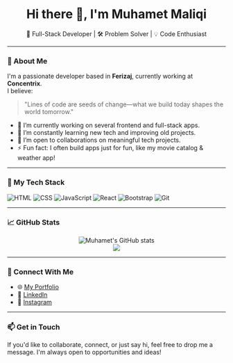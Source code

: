 <h1 align="center">Hi there 👋, I'm Muhamet Maliqi</h1>
<p align="center">🚀 Full-Stack Developer | 🛠️ Problem Solver | 💡 Code Enthusiast</p>

---

### 💬 About Me
I'm a passionate developer based in **Ferizaj**, currently working at **Concentrix**.  
I believe:

> "Lines of code are seeds of change—what we build today shapes the world tomorrow."

- 🔭 I’m currently working on several frontend and full-stack apps.
- 🌱 I’m constantly learning new tech and improving old projects.
- 🤝 I’m open to collaborations on meaningful tech projects.
- ⚡ Fun fact: I often build apps just for fun, like my movie catalog & weather app!

---

### 🚀 My Tech Stack
![HTML](https://img.shields.io/badge/-HTML5-E34F26?style=flat&logo=html5&logoColor=white)
![CSS](https://img.shields.io/badge/-CSS3-1572B6?style=flat&logo=css3)
![JavaScript](https://img.shields.io/badge/-JavaScript-F7DF1E?style=flat&logo=javascript&logoColor=black)
![React](https://img.shields.io/badge/-ReactJS-61DAFB?style=flat&logo=react)
![Bootstrap](https://img.shields.io/badge/-Bootstrap-7952B3?style=flat&logo=bootstrap&logoColor=white)
![Git](https://img.shields.io/badge/-Git-F05032?style=flat&logo=git&logoColor=white)

---

### 📈 GitHub Stats
<p align="center">
  <img src="https://github-readme-stats.vercel.app/api?username=M-2006&show_icons=true&theme=tokyonight" alt="Muhamet's GitHub stats" />
  <br />
  <img src="https://github-readme-streak-stats.herokuapp.com?user=M-2006&theme=tokyonight&date_format=M%20j%5B%2C%20Y%5D" />
</p>

---

### 🔗 Connect With Me
- 🌐 [My Portfolio](https://m-2006.github.io/maliqi-portfolio/)
- 💼 [LinkedIn](https://www.linkedin.com/in/muhamet-maliqi-77825a299)
- 📸 [Instagram](https://www.instagram.com/muhamet_meti/)

---

### 📫 Get in Touch
If you'd like to collaborate, connect, or just say hi, feel free to drop me a message. I'm always open to opportunities and ideas!
